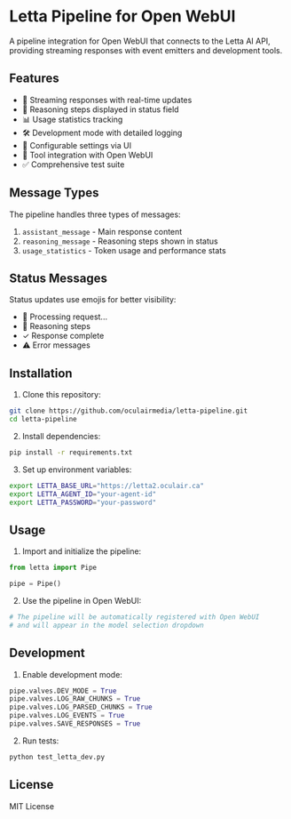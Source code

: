 # Letta Pipeline for Open WebUI

A pipeline integration for Open WebUI that connects to the Letta AI API, providing streaming responses with event emitters and development tools.

## Features

- 🔄 Streaming responses with real-time updates
- 🤔 Reasoning steps displayed in status field
- 📊 Usage statistics tracking
- 🛠️ Development mode with detailed logging
- 🔧 Configurable settings via UI
- 🔌 Tool integration with Open WebUI
- ✅ Comprehensive test suite

## Message Types

The pipeline handles three types of messages:
1. `assistant_message` - Main response content
2. `reasoning_message` - Reasoning steps shown in status
3. `usage_statistics` - Token usage and performance stats

## Status Messages

Status updates use emojis for better visibility:
- 🔄 Processing request...
- 🤔 Reasoning steps
- ✓ Response complete
- ⚠️ Error messages

## Installation

1. Clone this repository:
```bash
git clone https://github.com/oculairmedia/letta-pipeline.git
cd letta-pipeline
```

2. Install dependencies:
```bash
pip install -r requirements.txt
```

3. Set up environment variables:
```bash
export LETTA_BASE_URL="https://letta2.oculair.ca"
export LETTA_AGENT_ID="your-agent-id"
export LETTA_PASSWORD="your-password"
```

## Usage

1. Import and initialize the pipeline:
```python
from letta import Pipe

pipe = Pipe()
```

2. Use the pipeline in Open WebUI:
```python
# The pipeline will be automatically registered with Open WebUI
# and will appear in the model selection dropdown
```

## Development

1. Enable development mode:
```python
pipe.valves.DEV_MODE = True
pipe.valves.LOG_RAW_CHUNKS = True
pipe.valves.LOG_PARSED_CHUNKS = True
pipe.valves.LOG_EVENTS = True
pipe.valves.SAVE_RESPONSES = True
```

2. Run tests:
```bash
python test_letta_dev.py
```

## License

MIT License